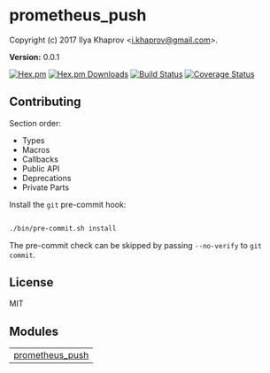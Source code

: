 

# prometheus_push #

Copyright (c) 2017 Ilya Khaprov <<i.khaprov@gmail.com>>.

__Version:__ 0.0.1

[![Hex.pm][Hex badge]][Hex link]
[![Hex.pm Downloads][Hex downloads badge]][Hex link]
[![Build Status][Travis badge]][Travis link]
[![Coverage Status][Coveralls badge]][Coveralls link]

## Contributing

Section order:

- Types
- Macros
- Callbacks
- Public API
- Deprecations
- Private Parts

Install the `git` pre-commit hook:

```bash

./bin/pre-commit.sh install

```

The pre-commit check can be skipped by passing `--no-verify` to `git commit`.

## License

MIT

[Hex badge]: https://img.shields.io/hexpm/v/prometheus_push.svg?maxAge=2592000?style=plastic
[Hex link]: https://hex.pm/packages/prometheus_push
[Hex downloads badge]: https://img.shields.io/hexpm/dt/prometheus_push.svg?maxAge=2592000
[Travis badge]: https://travis-ci.org/deadtrickster/prometheus_push.svg?branch=version-3
[Travis link]: https://travis-ci.org/deadtrickster/prometheus_push
[Coveralls badge]: https://coveralls.io/repos/github/deadtrickster/prometheus_push/badge.svg?branch=master
[Coveralls link]: https://coveralls.io/github/deadtrickster/prometheus_push?branch=master


## Modules ##


<table width="100%" border="0" summary="list of modules">
<tr><td><a href="prometheus_push.md" class="module">prometheus_push</a></td></tr></table>


